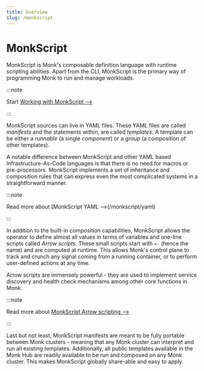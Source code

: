 ```yaml
---
title: Overview
slug: /monkscript
---
```


# MonkScript

MonkScript is Monk's composable definition language with runtime scripting abilities. Apart from the CLI, MonkScript is the primary way of programming Monk to run and manage workloads.

:::note

Start [Working with MonkScript -->](/monkscript/working)

:::

MonkScript sources can live in YAML files. These YAML files are called _manifests_ and the statements within, are called _templates_. A template can be either a _runnable_ (a single _component_) or a _group_ (a composition of other templates).

A notable difference between MonkScript and other YAML based Infrastructure-As-Code languages is that there is no need for macros or pre-processors. MonkScript implements a set of inheritance and composition rules that can express even the most complicated systems in a straightforward manner.

:::note

Read more about [MonkScript YAML -->(/monkscript/yaml)

:::

In addition to the built-in composition capabilities, MonkScript allows the operator to define almost all values in terms of variables and one-line scripts called _Arrow scripts_. These small scripts start with `<-` (hence the name) and are computed at runtime. This allows Monk's control plane to track and crunch any signal coming from a running container, or to perform user-defined actions at any time.

Arrow scripts are immensely powerful - they are used to implement service discovery and health check mechanisms among other core functions in Monk.

:::note

Read more about [MonkScript Arrow scripting -->](/monkscript/scripting-index)

:::

Last but not least, MonkScript manifests are meant to be fully portable between Monk clusters - meaning that any Monk cluster can interpret and run all existing templates. Additionally, all public templates available in the Monk Hub are readily available to be run and composed on any Monk cluster. This makes MonkScript globally share-able and easy to apply.
